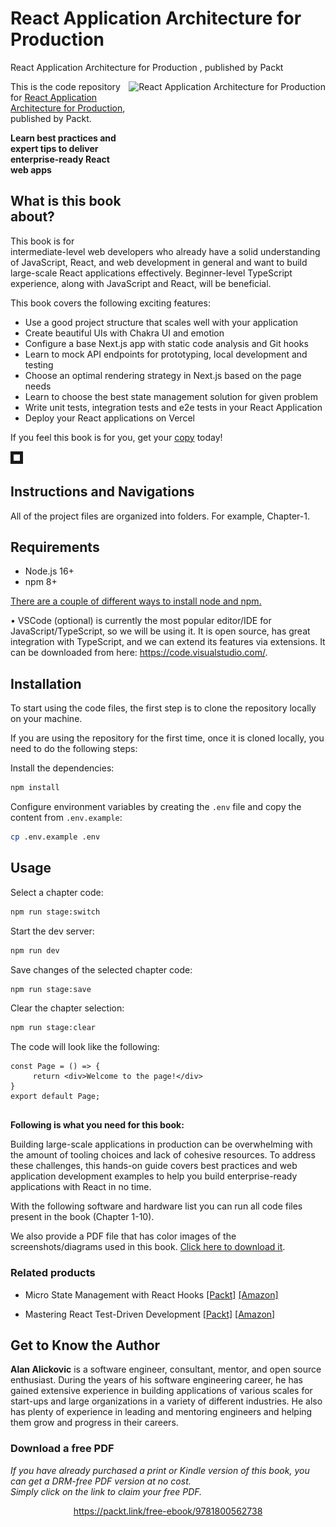 # React Application Architecture for Production	
React Application Architecture for Production	, published by Packt

<a href="https://www.packtpub.com/product/react-application-architecture-for-production/9781801070539"><img src="https://static.packt-cdn.com/products/9781801070539/cover/smaller" alt="React Application Architecture for Production" height="256px" align="right"></a>

This is the code repository for [React Application Architecture for Production](https://www.packtpub.com/product/react-application-architecture-for-production/9781801070539), published by Packt.

**Learn best practices and expert tips to deliver enterprise-ready React web apps**

## What is this book about?

This book is for intermediate-level web developers who already have a solid understanding of JavaScript, React, and web development in general and want to build large-scale React applications effectively. Beginner-level TypeScript experience, along with JavaScript and React, will be beneficial.

This book covers the following exciting features:

* Use a good project structure that scales well with your application
* Create beautiful UIs with Chakra UI and emotion
* Configure a base Next.js app with static code analysis and Git hooks
* Learn to mock API endpoints for prototyping, local development and testing
* Choose an optimal rendering strategy in Next.js based on the page needs
* Learn to choose the best state management solution for given problem
* Write unit tests, integration tests and e2e tests in your React Application
* Deploy your React applications on Vercel

If you feel this book is for you, get your [copy](https://www.amazon.com/dp/1801070539) today!

<a href="https://www.packtpub.com/?utm_source=github&utm_medium=banner&utm_campaign=GitHubBanner"><img src="https://raw.githubusercontent.com/PacktPublishing/GitHub/master/GitHub.png" 
alt="https://www.packtpub.com/" border="5" /></a>


## Instructions and Navigations
All of the project files are organized into folders. For example, Chapter-1.
## Requirements

- Node.js 16+
- npm 8+

[There are a couple of different ways to install node and npm.](https://www.nodejsdesignpatterns.com/blog/5-ways-to-install-node-js/)

• VSCode (optional) is currently the most popular editor/IDE for JavaScript/TypeScript, so we will be using it. It is open source, has great integration with TypeScript, and we can extend its features via extensions. It can be downloaded from here: https://code.visualstudio.com/.

## Installation

To start using the code files, the first step is to clone the repository locally on your machine.

If you are using the repository for the first time, once it is cloned locally, you need to do the following steps:

Install the dependencies:

```sh
npm install
```

Configure environment variables by creating the `.env` file and copy the content from `.env.example`:

```sh
cp .env.example .env
```

## Usage

Select a chapter code:

```sh
npm run stage:switch
```

Start the dev server:

```sh
npm run dev
```

Save changes of the selected chapter code:

```sh
npm run stage:save
```

Clear the chapter selection:

```sh
npm run stage:clear
```


The code will look like the following:

```
const Page = () => {
     return <div>Welcome to the page!</div>
}
export default Page;


```

**Following is what you need for this book:**

Building large-scale applications in production can be overwhelming with the amount of tooling choices and lack of cohesive resources. To address these challenges, this hands-on guide covers best practices and web application development examples to help you build enterprise-ready applications with React in no time.

With the following software and hardware list you can run all code files present in the book (Chapter 1-10).

We also provide a PDF file that has color images of the screenshots/diagrams used in this book. [Click here to download it](https://packt.link/DjfrW).


### Related products <Other books you may enjoy>
* Micro State Management with React Hooks  [[Packt]](https://www.packtpub.com/product/micro-state-management-with-react-hooks/9781801812375) [[Amazon]](https://www.amazon.com/Micro-State-Management-React-Hooks/dp/1801812373)

* Mastering React Test-Driven Development  [[Packt]](https://www.packtpub.com/product/mastering-react-test-driven-development/9781789133417) [[Amazon]](https://www.amazon.com/Mastering-React-Test-Driven-Development-well-tested/dp/1789133416)

## Get to Know the Author
**Alan Alickovic** is a software engineer, consultant, mentor, and open source enthusiast. During the years of his software engineering career, he has gained extensive experience in building applications of various scales for start-ups and large organizations in a variety of different industries. He also has plenty of experience in leading and mentoring engineers and helping them grow and progress in their careers.

### Download a free PDF

 <i>If you have already purchased a print or Kindle version of this book, you can get a DRM-free PDF version at no cost.<br>Simply click on the link to claim your free PDF.</i>
<p align="center"> <a href="https://packt.link/free-ebook/9781800562738">https://packt.link/free-ebook/9781800562738 </a> </p>
